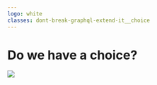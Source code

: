 ```yaml
---
logo: white
classes: dont-break-graphql-extend-it__choice
---
```


<h1 class="callout callout--title absolute z-2">Do we have a choice?</h1>

<img src="/dont-break-graphql-extend-it/alternatives.jpg" class="absolute left-0 w-full"/>

